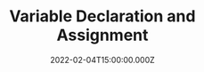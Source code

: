 ---
title: Variable Declaration and Assignment
description: Description here
date: 2022-02-04T15:00:00.000Z
released: false
---